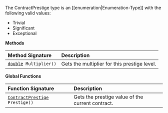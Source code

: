 The ContractPrestige type is an [[enumeration|Enumeration-Type]] with the following valid values:
* Trivial
* Significant
* Exceptional

**Methods**

| Method Signature | Description |
| :--- | :--- |
| [`double`](Numeric-Type)` Multiplier()` | Gets the multiplier for this prestige level. |

**Global Functions**

| Function Signature| Description |
| :--- | :--- |
| [`ContractPrestige`](ContractPrestige-Type)` Prestige()` | Gets the prestige value of the current contract. |
